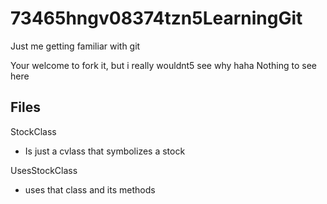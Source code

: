 # 73465hngv08374tzn5LearningGit
Just me getting familiar with git

Your welcome to fork it, but i really wouldnt5 see why haha
Nothing to see here

## Files

StockClass
 - Is just a cvlass that symbolizes a stock

 UsesStockClass
  - uses that class and its methods